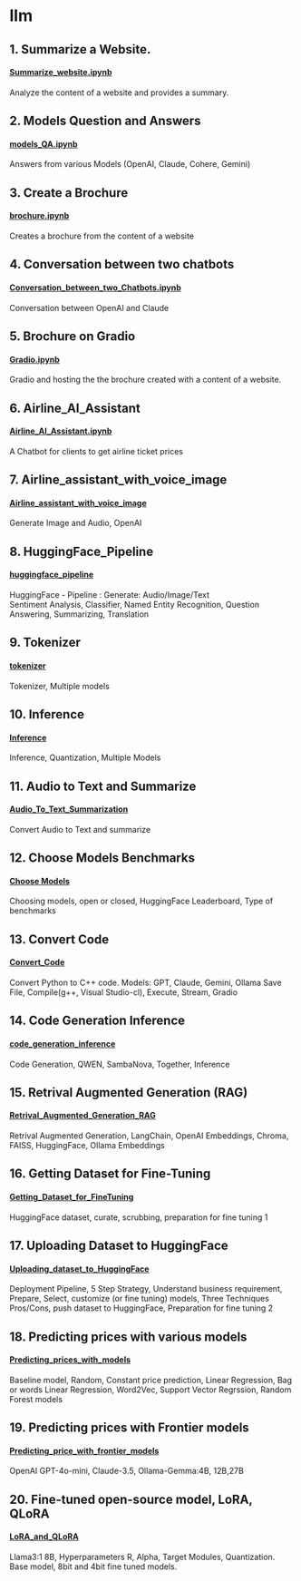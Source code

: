 # llm

## 1. Summarize a Website. 
#### [Summarize_website.ipynb](https://github.com/RanjitSolomon/llm/blob/main/Summarize_website.ipynb) 
Analyze the content of a website and provides a summary. 

## 2. Models Question and Answers 
#### [models_QA.ipynb](https://github.com/RanjitSolomon/llm/blob/main/models_QA.ipynb) 
Answers from various Models (OpenAI, Claude, Cohere, Gemini)

## 3. Create a Brochure 
#### [brochure.ipynb](https://github.com/RanjitSolomon/llm/blob/main/brochure.ipynb) 
Creates a brochure from the content of a website

## 4. Conversation between two chatbots 
#### [Conversation_between_two_Chatbots.ipynb](https://github.com/RanjitSolomon/llm/blob/main/Conversation_between_two_Chatbots.ipynb)
Conversation between OpenAI and Claude 

## 5. Brochure on Gradio
#### [Gradio.ipynb](https://github.com/RanjitSolomon/llm/blob/main/Gradio.ipynb) 
Gradio and hosting the the brochure created with a content of a website.

## 6. Airline_AI_Assistant 
#### [Airline_AI_Assistant.ipynb](https://github.com/RanjitSolomon/llm/blob/main/Airline_AI_Assistant.ipynb)
A Chatbot for clients to get airline ticket prices

## 7. Airline_assistant_with_voice_image
#### [Airline_assistant_with_voice_image](https://github.com/RanjitSolomon/llm/blob/main/Airline_assistant_with_voice_image.ipynb)
Generate Image and Audio, OpenAI 

## 8. HuggingFace_Pipeline
#### [huggingface_pipeline](https://github.com/RanjitSolomon/llm/blob/main/huggingface_pipeline.ipynb)
HuggingFace - Pipeline :  Generate: Audio/Image/Text   
Sentiment Analysis, Classifier, Named Entity Recognition, Question Answering, Summarizing, Translation

## 9. Tokenizer
#### [tokenizer](https://github.com/RanjitSolomon/llm/blob/main/tokenizers.ipynb)
Tokenizer, Multiple models 

## 10. Inference
#### [Inference](https://github.com/RanjitSolomon/llm/blob/main/Inference.ipynb)
Inference, Quantization, Multiple Models

## 11. Audio to Text and Summarize 
#### [Audio_To_Text_Summarization](https://github.com/RanjitSolomon/llm/blob/main/Audio_To_Text_Summarization.ipynb) 
Convert Audio to Text and summarize

## 12. Choose Models Benchmarks 
#### [Choose Models ](https://github.com/RanjitSolomon/llm/blob/main/Choose_Models_Benchmark.ipynb)
Choosing models, open or closed, HuggingFace Leaderboard, Type of benchmarks

## 13. Convert Code 
#### [Convert_Code](https://github.com/RanjitSolomon/llm/blob/main/convert_code.ipynb) 
Convert Python to C++ code. Models: GPT, Claude, Gemini, Ollama Save File, Compile(g++, Visual Studio-cl), Execute, Stream, Gradio   

## 14. Code Generation Inference
#### [code_generation_inference](https://github.com/RanjitSolomon/llm/blob/main/code_generation_inference.ipynb)
Code Generation, QWEN, SambaNova, Together, Inference

## 15. Retrival Augmented Generation (RAG)
#### [Retrival_Augmented_Generation_RAG](https://github.com/RanjitSolomon/llm/blob/main/Retrival_Augmented_Generation_RAG.ipynb)
Retrival Augmented Generation, LangChain, OpenAI Embeddings, Chroma, FAISS, HuggingFace, Ollama Embeddings 

## 16. Getting Dataset for Fine-Tuning 
#### [Getting_Dataset_for_FineTuning](https://github.com/RanjitSolomon/llm/blob/main/Getting_Dataset_for_FineTuning.ipynb) 
HuggingFace dataset, curate, scrubbing, preparation for fine tuning 1

## 17. Uploading Dataset to HuggingFace
#### [Uploading_dataset_to_HuggingFace](https://github.com/RanjitSolomon/llm/blob/main/Uploading_dataset_to_HuggingFace.ipynb) 
Deployment Pipeline, 5 Step Strategy, Understand business requirement, Prepare, Select, customize (or fine tuning) models, Three Techniques Pros/Cons, push dataset to HuggingFace, Preparation for fine tuning 2

## 18. Predicting prices with various models 
#### [Predicting_prices_with_models](https://github.com/RanjitSolomon/llm/blob/main/Predicting_prices_with_models.ipynb)
Baseline model, Random, Constant price prediction, Linear Regression, Bag or words Linear Regression, Word2Vec, Support Vector Regrssion, Random Forest models

## 19. Predicting prices with Frontier models 
#### [Predicting_price_with_frontier_models](https://github.com/RanjitSolomon/llm/blob/main/Predicting_price_with_frontier_models.ipynb)
OpenAI GPT-4o-mini, Claude-3.5, Ollama-Gemma:4B, 12B,27B

## 20. Fine-tuned open-source model, LoRA, QLoRA
#### [LoRA_and_QLoRA](https://github.com/RanjitSolomon/llm/blob/main/LoRA_and_QLoRA.ipynb)
Llama3:1 8B, Hyperparameters R, Alpha, Target Modules, Quantization. Base model, 8bit and 4bit fine tuned models.
